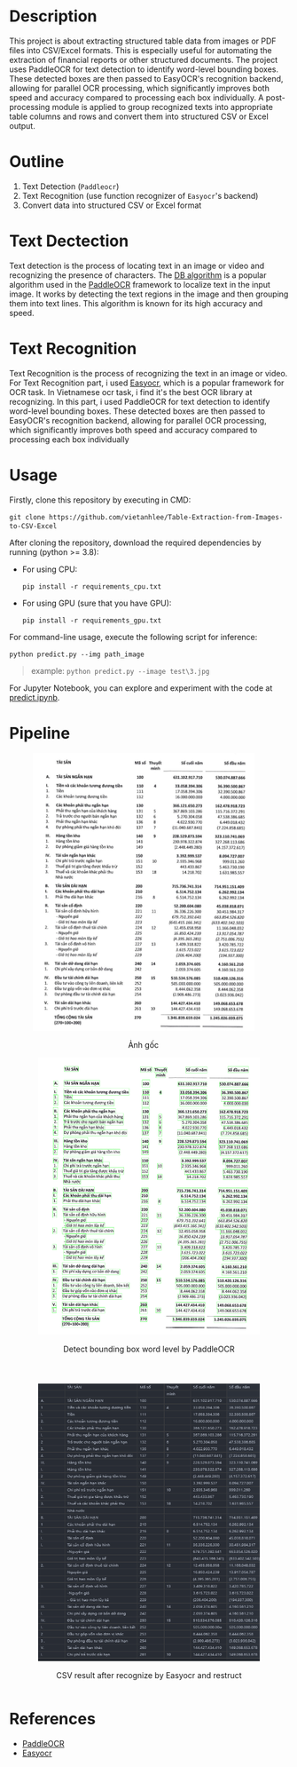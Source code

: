 # Description

This project is about extracting structured table data from images or PDF files into CSV/Excel formats. This is especially useful for automating the extraction of financial reports or other structured documents. The project uses PaddleOCR for text detection to identify word-level bounding boxes. These detected boxes are then passed to EasyOCR's recognition backend, allowing for parallel OCR processing, which significantly improves both speed and accuracy compared to processing each box individually. A post-processing module is applied to group recognized texts into appropriate table columns and rows and convert them into structured CSV or Excel output.

# Outline

1. Text Detection (`Paddleocr`)
2. Text Recognition (use function recognizer of `Easyocr`'s backend)
3. Convert data into structured CSV or Excel format

# Text Dectection

Text detection is the process of locating text in an image or video and recognizing the presence of characters. The [DB algorithm](https://github.com/PaddlePaddle/PaddleOCR/blob/release/2.6/doc/doc_en/algorithm_det_db_en.md) is a popular algorithm used in the [PaddleOCR](https://paddlepaddle.github.io/PaddleOCR/latest/en/quick_start.html) framework to localize text in the input image. It works by detecting the text regions in the image and then grouping them into text lines. This algorithm is known for its high accuracy and speed.

<!-- To enhance the accuracy of Text Recognition, images cropped by the DB algorithm were padded. This is because the padding helps to ensure that the text is not cut off during the recognition process. -->

# Text Recognition

Text Recognition is the process of recognizing the text in an image or video. For Text Recognition part, i used [Easyocr](https://github.com/JaidedAI/EasyOCR), which is a popular framework for OCR task. In Vietnamese ocr task, i find it's the best OCR library at recognizing. In this part, i used PaddleOCR for text detection to identify word-level bounding boxes. These detected boxes are then passed to EasyOCR's recognition backend, allowing for parallel OCR processing, which significantly improves both speed and accuracy compared to processing each box individually 

# Usage

Firstly, clone this repository by executing in CMD:

```
git clone https://github.com/vietanhlee/Table-Extraction-from-Images-to-CSV-Excel
```

After cloning the repository, download the required dependencies by running (python >= 3.8):
- For using CPU:

    ```
    pip install -r requirements_cpu.txt
    ```

- For using GPU (sure that you have GPU):

    ```
    pip install -r requirements_gpu.txt
    ```

For command-line usage, execute the following script for inference:

```
python predict.py --img path_image
```

> example: 
    `python predict.py --image test\3.jpg`

For Jupyter Notebook, you can explore and experiment with the code at [predict.ipynb](https://github.com/vietanhlee/Table-Extraction-from-Images-to-CSV-Excel/blob/main/predict.ipynb).

# Pipeline
<div align="center">
  <div style="display: inline-block; text-align: center; margin-right: 20px;">
    <img src="https://raw.githubusercontent.com/vietanhlee/Table-Extraction-from-Images-to-CSV-Excel/refs/heads/main/image%20test/3.jpg" width="400" height="500" />
    <p>Ảnh gốc</p>
  </div>
  <div style="display: inline-block; text-align: center;">
    <img src="https://raw.githubusercontent.com/vietanhlee/Table-Extraction-from-Images-to-CSV-Excel/refs/heads/main/for%20display%20github/box%20words%20level%20detect.png" width="400" height="500" />
    <p>Detect bounding box word level by PaddleOCR</p>
  </div>
</div>
<div align="center" style="margin-top: 40px;">
  <div style="display: inline-block; text-align: center;">
    <img src="https://raw.githubusercontent.com/vietanhlee/Table-Extraction-from-Images-to-CSV-Excel/refs/heads/main/for%20display%20github/csv%20out.png" width="400" height="500" />
    <p>CSV result after recognize by Easyocr and restruct</p>
  </div>
</div>


# References

- [PaddleOCR](https://paddlepaddle.github.io/PaddleOCR/latest/en/quick_start.html)
- [Easyocr](https://github.com/JaidedAI/EasyOCR)